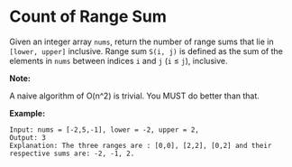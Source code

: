 # Count of Range Sum

Given an integer array `nums`, return the number of range sums that lie in `[lower, upper]` inclusive.
Range sum `S(i, j)` is defined as the sum of the elements in `nums` between indices `i` and `j` (`i` ≤ `j`), inclusive.

**Note:**

A naive algorithm of O(n^2) is trivial. You MUST do better than that.

**Example:**

```pseudo
Input: nums = [-2,5,-1], lower = -2, upper = 2,
Output: 3
Explanation: The three ranges are : [0,0], [2,2], [0,2] and their respective sums are: -2, -1, 2.
```
